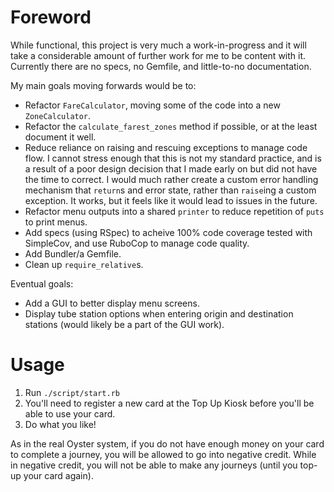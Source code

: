 # Foreword
While functional, this project is very much a work-in-progress and it will take a considerable amount of further work for me to be content with it. Currently there are no specs, no Gemfile, and little-to-no documentation.

My main goals moving forwards would be to:
* Refactor `FareCalculator`, moving some of the code into a new `ZoneCalculator`.
* Refactor the `calculate_farest_zones` method if possible, or at the least document it well.
* Reduce reliance on raising and rescuing exceptions to manage code flow. I cannot stress enough that this is not my standard practice, and is a result of a poor design decision that I made early on but did not have the time to correct. I would much rather create a custom error handling mechanism that `return`s and error state, rather than `raise`ing a custom exception. It works, but it feels like it would lead to issues in the future.
* Refactor menu outputs into a shared `printer` to reduce repetition of `puts` to print menus.
* Add specs (using RSpec) to acheive 100% code coverage tested with SimpleCov, and use RuboCop to manage code quality.
* Add Bundler/a Gemfile.
* Clean up `require_relative`s.

Eventual goals:
* Add a GUI to better display menu screens.
* Display tube station options when entering origin and destination stations (would likely be a part of the GUI work).

# Usage
1. Run `./script/start.rb`
2. You'll need to register a new card at the Top Up Kiosk before you'll be able to use your card.
3. Do what you like!

As in the real Oyster system, if you do not have enough money on your card to complete a journey, you will be allowed to go into negative credit.  While in negative credit, you will not be able to make any journeys (until you top-up your card again).
